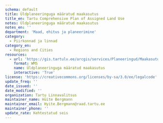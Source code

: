```yaml
---
schema: default
title: Üldplaneeringuga määratud maakasutus
title_en: Tartu Comprehensive Plan of Assigned Land Use
notes: Üldplaneeringuga määratud maakasutus
notes_en: ''
department: 'Maad, ehitus ja planeerimine'
category:
  - Piirkonnad ja linnad
category_en:
  - Regions and Cities
resources:
  - url: 'https://gis.tartulv.ee/arcgis/services/Planeeringud/Maakasutus_WMS/MapServer/WMSServer'
    format: WMS
    name: Üldplaneeringuga määratud maakasutus
    interactive: 'True'
license: 'https://creativecommons.org/licenses/by-sa/3.0/ee/legalcode'
update_freq: ''
date_issued: ''
date_modified: ''
organization: Tartu Linnavalitsus
maintainer_name: Hüite Bergmann
maintainer_email: Hyite.Bergmann@raad.tartu.ee
maintainer_phone: ''
update_rate: Kehtestatud seis
---
```

